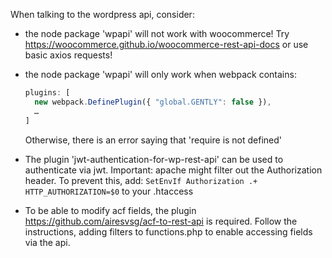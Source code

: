 When talking to the wordpress api, consider:

- the node package 'wpapi' will not work with woocommerce!
  Try https://woocommerce.github.io/woocommerce-rest-api-docs or use basic axios requests!
- the node package 'wpapi' will only work when webpack contains: 
  ```javascript
  plugins: [
    new webpack.DefinePlugin({ "global.GENTLY": false }),
    …
  ]
  ```
  Otherwise, there is an error saying that 'require is not defined'

- The plugin 'jwt-authentication-for-wp-rest-api' can be used to authenticate via jwt.
  Important: apache might filter out the Authorization header. To prevent this, add:
  `SetEnvIf Authorization .+ HTTP_AUTHORIZATION=$0` to your .htaccess

- To be able to modify acf fields, the plugin https://github.com/airesvsg/acf-to-rest-api is required.
  Follow the instructions, adding filters to functions.php to enable accessing fields via the api.
  
